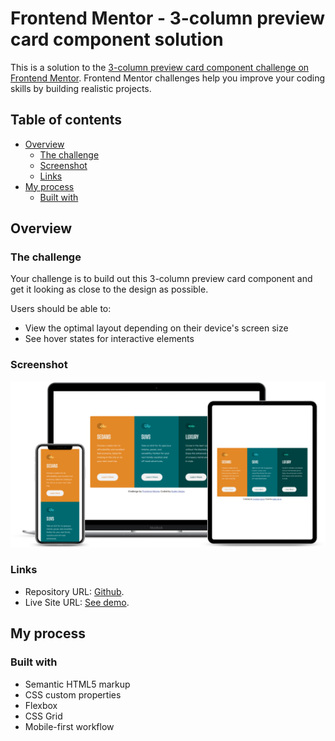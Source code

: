 # Frontend Mentor - 3-column preview card component solution

This is a solution to the [3-column preview card component challenge on Frontend Mentor](https://www.frontendmentor.io/challenges/3column-preview-card-component-pH92eAR2-). Frontend Mentor challenges help you improve your coding skills by building realistic projects. 

## Table of contents

- [Overview](#overview)
  - [The challenge](#the-challenge)
  - [Screenshot](#screenshot)
  - [Links](#links)
- [My process](#my-process)
  - [Built with](#built-with)

## Overview

### The challenge

Your challenge is to build out this 3-column preview card component and get it looking as close to the design as possible.

Users should be able to:

- View the optimal layout depending on their device's screen size
- See hover states for interactive elements

### Screenshot

![Mockup solution](./screenshots/mockups-solution.png)

### Links

- Repository URL: [Github](https://github.com/EudesSerpa/FM-three-column-card).
- Live Site URL: [See demo](https://fm-three-columns-card.netlify.app/).

## My process

### Built with

- Semantic HTML5 markup
- CSS custom properties
- Flexbox
- CSS Grid
- Mobile-first workflow
